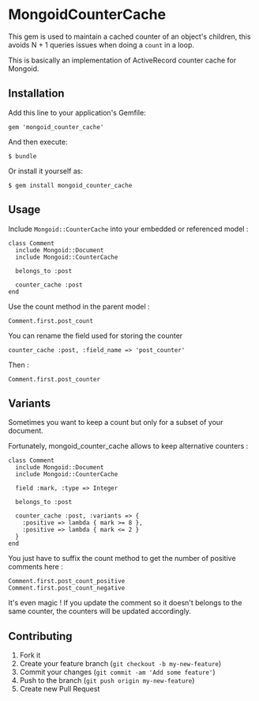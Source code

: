 # MongoidCounterCache

This gem is used to maintain a cached counter of an object's children, this avoids N + 1 queries issues when doing a ``count`` in a loop.

This is basically an implementation of ActiveRecord counter cache for Mongoid.

## Installation

Add this line to your application's Gemfile:

    gem 'mongoid_counter_cache'

And then execute:

    $ bundle

Or install it yourself as:

    $ gem install mongoid_counter_cache

## Usage

Include ``Mongoid::CounterCache`` into your embedded or referenced model :

    class Comment
      include Mongoid::Document
      include Mongoid::CounterCache

      belongs_to :post

      counter_cache :post
    end

Use the count method in the parent model :

    Comment.first.post_count

You can rename the field used for storing the counter

    counter_cache :post, :field_name => 'post_counter'

Then :

    Comment.first.post_counter

## Variants

Sometimes you want to keep a count but only for a subset of your document.

Fortunately, mongoid_counter_cache allows to keep alternative counters :

    class Comment
      include Mongoid::Document
      include Mongoid::CounterCache

      field :mark, :type => Integer

      belongs_to :post

      counter_cache :post, :variants => {
        :positive => lambda { mark >= 8 },
        :positive => lambda { mark <= 2 }
      }
    end

You just have to suffix the count method to get the number of positive comments here :

    Comment.first.post_count_positive
    Comment.first.post_count_negative

It's even magic ! If you update the comment so it doesn't belongs to the same counter, the counters will be updated accordingly.

## Contributing

1. Fork it
2. Create your feature branch (`git checkout -b my-new-feature`)
3. Commit your changes (`git commit -am 'Add some feature'`)
4. Push to the branch (`git push origin my-new-feature`)
5. Create new Pull Request
